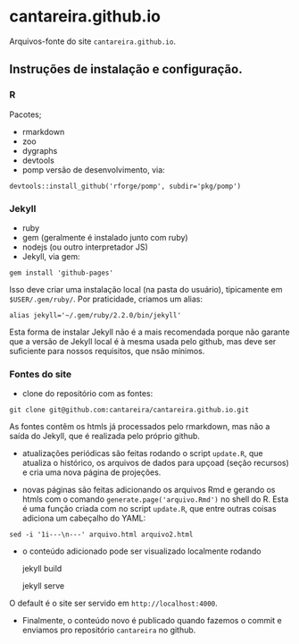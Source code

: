 # cantareira.github.io #

Arquivos-fonte do site `cantareira.github.io`.

## Instruções de instalação e configuração. ##

### R ###
Pacotes;
* rmarkdown
* zoo
* dygraphs
* devtools
* pomp versão de desenvolvimento, via:

`devtools::install_github('rforge/pomp', subdir='pkg/pomp')`

### Jekyll ###
* ruby
* gem (geralmente é instalado junto com ruby)
* nodejs (ou outro interpretador JS)
* Jekyll, via gem:

`gem install 'github-pages'`

Isso deve criar uma instalação local (na pasta do usuário), tipicamente em `$USER/.gem/ruby/`. Por praticidade, criamos um alias:
    
`alias jekyll='~/.gem/ruby/2.2.0/bin/jekyll'`

Esta forma de instalar Jekyll não é a mais recomendada porque não garante que a
versão de Jekyll local é à mesma usada pelo github, mas deve ser suficiente
para nossos requisitos, que nsão mínimos.

### Fontes do site ###
* clone do repositório com as fontes:

`git clone git@github.com:cantareira/cantareira.github.io.git`

As fontes contêm os htmls já processados pelo rmarkdown, mas não a saída do
Jekyll, que é realizada pelo próprio github.

* atualizações periódicas são feitas rodando o script `update.R`, que atualiza o histórico, os arquivos de dados para upçoad (seção recursos) e cria uma nova página de projeções.

* novas páginas são feitas adicionando os arquivos Rmd
e gerando os htmls com o comando `generate.page('arquivo.Rmd')` no shell do R.
Esta é uma função criada com no script `update.R`,
que entre outras coisas adiciona um cabeçalho do YAML:

`sed -i '1i---\n---' arquivo.html arquivo2.html`


* o conteúdo adicionado pode ser visualizado localmente rodando

    jekyll build

	jekyll serve

O default é o site ser servido em `http://localhost:4000`.

* Finalmente, o conteúdo novo é publicado quando fazemos o commit e enviamos pro repositório `cantareira` no github.

